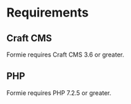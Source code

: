 # Requirements

## Craft CMS
Formie requires Craft CMS 3.6 or greater.

## PHP
Formie requires PHP 7.2.5 or greater.
